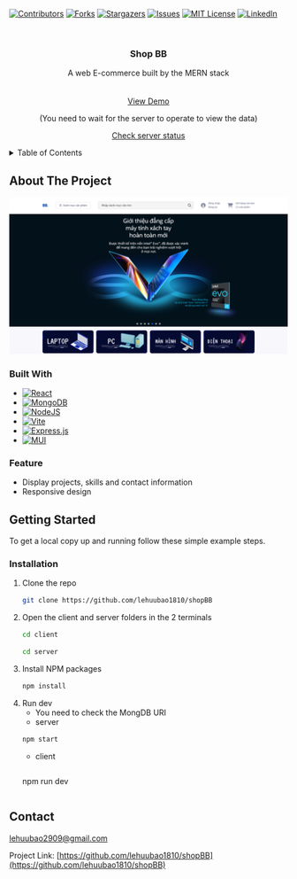 <a name="readme-top"></a>

[![Contributors][contributors-shield]][contributors-url]
[![Forks][forks-shield]][forks-url]
[![Stargazers][stars-shield]][stars-url]
[![Issues][issues-shield]][issues-url]
[![MIT License][license-shield]][license-url]
[![LinkedIn][linkedin-shield]][linkedin-url]



<!-- PROJECT LOGO -->
<br />
<div align="center">
  <!-- <a href="https://github.com/lehuubao1810/Todo">
    <img src="images/logo.png" alt="Logo" width="80" height="80">
  </a> -->

<h3 align="center">Shop BB</h3>

  <p align="center">
    A web E-commerce built by the MERN stack
    <br />
    <!-- <a href="https://github.com/github_username/repo_name"><strong>Explore the docs »</strong></a> -->
    <br />
    <br />
    <a href="https://shop-bb.vercel.app/">View Demo</a>
    <p>(You need to wait for the server to operate to view the data)</p>
    <a href="https://shopbb.onrender.com/">Check server status</a>
    <!-- ·
    <a href="https://github.com/github_username/repo_name/issues">Report Bug</a>
    ·
    <a href="https://github.com/github_username/repo_name/issues">Request Feature</a> -->
  </p>
</div>



<!-- TABLE OF CONTENTS -->
<details>
  <summary>Table of Contents</summary>
  <ol>
    <li>
      <a href="#about-the-project">About The Project</a>
      <ul>
        <li><a href="#built-with">Built With</a></li>
        <!-- feature -->
        <li><a href="#feature">Feature</a></li>
      </ul>
    </li>
    <li>
      <a href="#getting-started">Getting Started</a>
      <ul>
        <li><a href="#installation">Installation</a></li>
      </ul>
    </li>
    <li><a href="#contact">Contact</a></li>
  </ol>
</details>


<!-- ABOUT THE PROJECT -->
## About The Project

<img src="https://raw.githubusercontent.com/lehuubao1810/portfolio/main/public/img/shopbb.png" alt="ShopBB">


### Built With

* [![React][React.js]][React-url]
* [![MongoDB]][MongoDB-url]
* [![NodeJS]][NodeJS-url]
* [![Vite]][Vite-url]
* [![Express.js]][Express.js-url]
* [![MUI]][MUI-url]
### Feature

* Display projects, skills and contact information
* Responsive design

<!-- GETTING STARTED -->
## Getting Started

To get a local copy up and running follow these simple example steps.

### Installation


1. Clone the repo
   ```sh
   git clone https://github.com/lehuubao1810/shopBB
   ```
2. Open the client and server folders in the 2 terminals
    ```sh
   cd client
   ```
    ```sh
   cd server
   ```
2. Install NPM packages
   ```sh
   npm install
   ```
3. Run dev
   * You need to check the MongDB URI
   - server
   ```sh
   npm start
   ```
   - client
      ```sh
   npm run dev
   ```

<!-- CONTACT -->
## Contact

lehuubao2909@gmail.com

Project Link: [https://github.com/lehuubao1810/shopBB](https://github.com/lehuubao1810/shopBB)

<!-- MARKDOWN LINKS & IMAGES -->
<!-- https://www.markdownguide.org/basic-syntax/#reference-style-links -->
[contributors-shield]: https://img.shields.io/github/contributors/lehuubao1810/portfolio.svg?style=for-the-badge
[contributors-url]: https://github.com/lehuubao1810/shopBB/graphs/contributors
[forks-shield]: https://img.shields.io/github/forks/lehuubao1810/portfolio.svg?style=for-the-badge
[forks-url]: https://github.com/lehuubao1810/shopBB/network/members
[stars-shield]: https://img.shields.io/github/stars/lehuubao1810/portfolio.svg?style=for-the-badge
[stars-url]: https://github.com/lehuubao1810/shopBB/stargazers
[issues-shield]: https://img.shields.io/github/issues/lehuubao1810/portfolio.svg?style=for-the-badge
[issues-url]: https://github.com/lehuubao1810/shopBB/issues
[license-shield]: https://img.shields.io/github/license/lehuubao1810/portfolio.svg?style=for-the-badge
[license-url]: https://github.com/lehuubao1810/shopBB/blob/master/LICENSE.txt
[linkedin-shield]: https://img.shields.io/badge/-LinkedIn-black.svg?style=for-the-badge&logo=linkedin&colorB=555
[linkedin-url]: https://linkedin.com/in/linkedin_username
[product-screenshot]: images/screenshot.png
[Next.js]: https://img.shields.io/badge/next.js-000000?style=for-the-badge&logo=nextdotjs&logoColor=white
[Next-url]: https://nextjs.org/
[React.js]: https://img.shields.io/badge/React-20232A?style=for-the-badge&logo=react&logoColor=61DAFB
[React-url]: https://reactjs.org/
[Firebase]: https://img.shields.io/badge/Firebase-FFCA28?style=for-the-badge&logo=firebase&logoColor=black
[Firebase-url]: https://firebase.google.com/
[MongoDB]: https://img.shields.io/badge/MongoDB-%234ea94b.svg?style=for-the-badge&logo=mongodb&logoColor=white
[MongoDB-url]: https://www.mongodb.com/
[NodeJS]: https://img.shields.io/badge/node.js-6DA55F?style=for-the-badge&logo=node.js&logoColor=white
[NodeJS-url]: https://nodejs.org/
[Vite]: https://img.shields.io/badge/vite-%23646CFF.svg?style=for-the-badge&logo=vite&logoColor=white
[Vite-url]: https://vitejs.dev/
[Express.js]: https://img.shields.io/badge/express.js-%23404d59.svg?style=for-the-badge&logo=express&logoColor=%2361DAFB
[Express.js-url]: https://expressjs.com/
[MUI]: https://img.shields.io/badge/MUI-%230081CB.svg?style=for-the-badge&logo=mui&logoColor=white
[MUI-url]: https://mui.com/material-ui/
